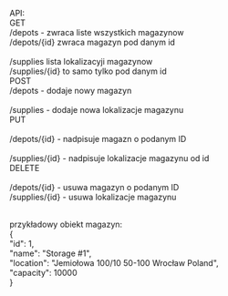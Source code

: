 API: 
<br>GET 
<br>/depots - zwraca liste wszystkich magazynow 
<br>/depots/{id} zwraca magazyn pod danym id       
<br>/supplies              lista lokalizacyji magazynow 
<br>/supplies/{id}          to samo tylko pod danym id 
<br>POST 
<br>/depots - dodaje nowy magazyn   
<br>/supplies - dodaje nowa lokalizacje magazynu 
<br>PUT <br>
<br>/depots/{id} - nadpisuje magazn o podanym ID  
<br>/supplies/{id} - nadpisuje lokalizacje magazynu od id 
<br>DELETE  
<br>/depots/{id} - usuwa magazyn o podanym ID 
<br>/supplies/{id} - usuwa lokalizacje magazynu	







<br>przykładowy obiekt magazyn:
<br>{
 <br> "id": 1,
 <br> "name": "Storage #1",
 <br> "location": "Jemiołowa 100/10 50-100 Wrocław Poland",
 <br> "capacity": 10000
<br>}